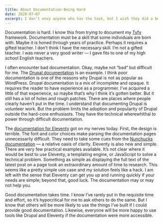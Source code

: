 ```yaml
---
title: About Documentation Being Hard
date: 2020-07-07
excerpt: I don’t envy anyone who has the task, but I wish they did a better job.
---
```

<span class="dropcap">D</span>ocumentation is hard. I know this from trying to document my [Tyfy](http://aaronpinero.net/tyfy/docs/index.html) framework. Documentation must be a skill that some individuals are born with. Maybe it is honed through years of practice. Perhaps it requires a gifted teacher. I don’t think I have the necessary skill. I’m not a gifted teacher. I was never a very good writer — I gave fits to one of my high school English teachers.

I often encounter bad documentation. Okay, maybe not “bad” but difficult for me. The [Drupal documentation](https://www.drupal.org/documentation) is an example. I think poor documentation is one of the reasons why Drupal is not as popular as WordPress. Drupal documentation is a mix of incomplete and opaque. It requires the reader to have experience as a programmer. I’ve acquired a little of that experience, so maybe that’s why I think it’s gotten better. But it still has a lot of holes and rough patches. There are places where people clearly haven’t put in the time. I understand that documenting Drupal is volunteer work. But the problem limits the adoption and popularity of Drupal outside the hard-core enthusiasts. They have the technical wherewhithal to power through difficult documentation.

The [documentation for Eleventy](https://www.11ty.dev/docs/) got on my nerves today. First, the design is terrible. The font and color choices make parsing the documentation pages unnecessarily difficult. They need to take some cues from the [Nunchucks documentation](https://mozilla.github.io/nunjucks/templating.html) — a relative oasis of clarity. Eleventy is also new and simple. There are very few practical examples available. It’s not clear where it would be best to use Eleventy, a templating engine, or JavaScript to solve a technical problem. Something as simple as displaying the full text of the latest post on a page took an extraordinary amount of time to research. This seems like a pretty simple use case and my solution feels like a hack. I am left with the sense that Eleventy can get you up and running quickly if your needs are simple; beyond that, good luck. The documentation may or may not help you.

Good documentation takes time. I know I’ve rarely put in the requisite time and effort, so it’s hypocritical for me to ask others to do the same. But I know that others will be more likely to use the things I’ve built if I could provide good documentation. Likewise, everyone will be more happy to use tools like Drupal and Eleventy if the documentation were more accessible.